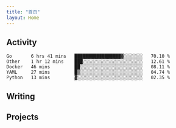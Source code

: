 ```yaml
---
title: "首页"
layout: Home
---
```


## Activity
<!--START_SECTION:waka-->
```text
Go       6 hrs 41 mins   █████████████████▓░░░░░░░   70.10 % 
Other    1 hr 12 mins    ███░░░░░░░░░░░░░░░░░░░░░░   12.61 % 
Docker   46 mins         ██░░░░░░░░░░░░░░░░░░░░░░░   08.11 % 
YAML     27 mins         █▒░░░░░░░░░░░░░░░░░░░░░░░   04.74 % 
Python   13 mins         ▓░░░░░░░░░░░░░░░░░░░░░░░░   02.35 % 
```
<!--END_SECTION:waka-->

## Writing
<PindedPosts />

## Projects
<Projects />
